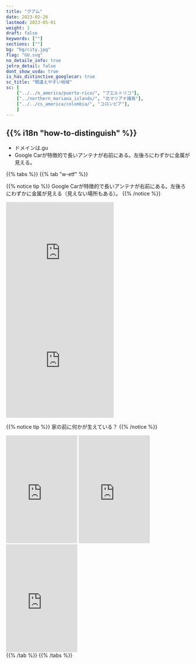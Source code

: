 ```yaml
---
title: "グアム"
date: 2023-02-26
lastmod: 2023-05-01
weight: 1
draft: false
keywords: [""]
sections: [""]
bg: "bg/city.jpg"
flag: "GU.svg"
no_detaile_info: true
jetro_detail: false
dont_show_usda: true
is_has_distinctive_googlecar: true
sc_title: "間違えやすい地域"
sc: [
    ["../../n_america/puerto-rico/", "プエルトリコ"],
    ["../northern_mariana_islands/", "北マリアナ諸島"],
    ["../../cs_america/colombia/", "コロンビア"],
    ]
---
```


<div class="main-desciption country-description">
    <h2 class="section-title">{{% i18n "how-to-distinguish" %}}</h2>
    <ul class="rule-list">
        <li>ドメインは<span class="quiz">.gu</span></li>
        <li>Google Carが特徴的で長いアンテナが右前にある。左後ろにわずかに金属が見える。</li>
    </ul>
</div>

{{% tabs  %}}
{{% tab "w-etf" %}}

{{% notice tip %}}
Google Carが特徴的で長いアンテナが右前にある。左後ろにわずかに金属が見える（見えない場所もある）。
{{% /notice %}}
<div class="googlemap-if">
<iframe src="https://www.google.com/maps/embed?pb=!4v1683472584933!6m8!1m7!1sdEZoGOru-GFkj3C8nyX61Q!2m2!1d13.35562096234083!2d144.6520598201832!3f155.2014085480648!4f-17.561906953218127!5f3.325193203789971" width="295" height="295" style="border:0;" allowfullscreen="" loading="lazy" referrerpolicy="no-referrer-when-downgrade"></iframe>
<iframe src="https://www.google.com/maps/embed?pb=!4v1683472560317!6m8!1m7!1sn4mQ5tDX9swmmFYf6ubvxw!2m2!1d13.63113676691807!2d144.8478596683341!3f294.1601954862158!4f-50.61123433320337!5f3.325193203789971" width="295" height="295" style="border:0;" allowfullscreen="" loading="lazy" referrerpolicy="no-referrer-when-downgrade"></iframe>
</div>


{{% notice tip %}}
家の前に何かが生えている？
{{% /notice %}}
<div class="googlemap-if">
<iframe src="https://www.google.com/maps/embed?pb=!4v1685047436940!6m8!1m7!1srmYA6GBHyUHyAdlbKoOH5Q!2m2!1d13.52094131423855!2d144.8373787535323!3f1.0157292059205054!4f-16.32673677660253!5f3.3141337806016518" width="195" height="295" style="border:0;" allowfullscreen="" loading="lazy" referrerpolicy="no-referrer-when-downgrade"></iframe>
<iframe src="https://www.google.com/maps/embed?pb=!4v1685047367536!6m8!1m7!1sOay3oORuLk_aZdXmjyLT9Q!2m2!1d13.4591290552049!2d144.6839708813716!3f285.972866570056!4f-39.64110568638057!5f2.8760264216443843" width="195" height="295" style="border:0;" allowfullscreen="" loading="lazy" referrerpolicy="no-referrer-when-downgrade"></iframe>
<iframe src="https://www.google.com/maps/embed?pb=!4v1685047375292!6m8!1m7!1sykU26gDQdelnV_4S285D8g!2m2!1d13.30972381492467!2d144.7631331510336!3f277.39420596574723!4f-15.930525718495772!5f3.304918830400852" width="195" height="295" style="border:0;" allowfullscreen="" loading="lazy" referrerpolicy="no-referrer-when-downgrade"></iframe>
</div>
{{% /tab %}}
{{% /tabs  %}}
